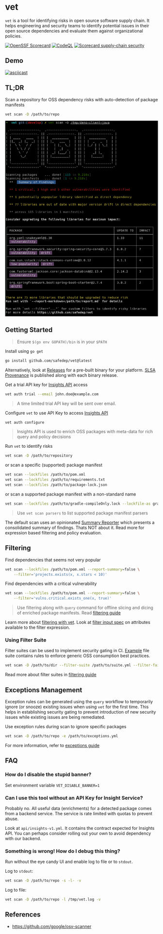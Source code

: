 # vet 

`vet` is a tool for identifying risks in open source software supply chain. It
helps engineering and security teams to identify potential issues in their open
source dependencies and evaluate them against organizational policies.

[![OpenSSF Scorecard](https://api.securityscorecards.dev/projects/github.com/safedep/vet/badge)](https://api.securityscorecards.dev/projects/github.com/safedep/vet)
[![CodeQL](https://github.com/safedep/vet/actions/workflows/codeql.yml/badge.svg?branch=main)](https://github.com/safedep/vet/actions/workflows/codeql.yml)
[![Scorecard supply-chain security](https://github.com/safedep/vet/actions/workflows/scorecard.yml/badge.svg)](https://github.com/safedep/vet/actions/workflows/scorecard.yml)

## Demo

[![asciicast](https://asciinema.org/a/I60aD2VtVsETQtIFsYTCewJZ3.svg)](https://asciinema.org/a/I60aD2VtVsETQtIFsYTCewJZ3)

## TL;DR

Scan a repository for OSS dependency risks with auto-detection of package
manifests

```bash
vet scan -D /path/to/repo
```

![vet Summary Demo](docs/images/vet-summary-demo.png)

## Getting Started

> Ensure `$(go env GOPATH)/bin` is in your `$PATH`

Install using `go get`

```bash
go install github.com/safedep/vet@latest
```

Alternatively, look at [Releases](https://github.com/safedep/vet/releases) for
a pre-built binary for your platform. [SLSA Provenance](https://slsa.dev/provenance/v0.1) is published
along with each binary release.

Get a trial API key for [Insights API](https://safedep.io/docs/concepts/raya-data-platform-overview) access

```bash
vet auth trial --email john.doe@example.com
```

> A time limited trial API key will be sent over email.

Configure `vet` to use API Key to access [Insights API](https://safedep.io/docs/concepts/raya-data-platform-overview)

```bash
vet auth configure
```

> Insights API is used to enrich OSS packages with meta-data for rich query and policy
> decisions

Run `vet` to identify risks

```bash
vet scan -D /path/to/repository
```

or scan a specific (supported) package manifest

```bash
vet scan --lockfiles /path/to/pom.xml
vet scan --lockfiles /path/to/requirements.txt
vet scan --lockfiles /path/to/package-lock.json
```

or scan a supported package manifest with a non-standard name

```bash
vet scan --lockfiles /path/to/gradle-compileOnly.lock --lockfile-as gradle.lockfile
```

> Use `vet scan parsers` to list supported package manifest parsers

The default scan uses an opinionated [Summary Reporter](#) which presents
a consolidated summary of findings. Thats NOT about it. Read more for
expression based filtering and policy evaluation.

## Filtering

Find dependencies that seems not very popular

```bash
vet scan --lockfiles /path/to/pom.xml --report-summary=false \
    --filter='projects.exists(x, x.stars < 10)'
```

Find dependencies with a critical vulnerability

```bash
vet scan --lockfiles /path/to/pom.xml --report-summary=false \
    --filter='vulns.critical.exists_one(x, true)'
```

> Use filtering along with `query` command for offline slicing and dicing of
> enriched package manifests. Read [filtering guide](docs/filtering.md)


Learn more about [filtering with vet](docs/filtering.md). 
Look at [filter input spec](api/filter_input_spec.proto) on attributes
available to the filter expression.

### Using Filter Suite

Filter suites can be used to implement security gating in CI. [Example](samples/filter-suites/fs-generic.yml)
file suite contains rules to enforce generic OSS consumption best practices.

```bash
vet scan -D /path/to/dir --filter-suite /path/to/suite.yml --filter-fail
```

Read more about filter suites in [filtering guide](docs/filtering.md)

## Exceptions Management

Exception rules can be generated using the `query` workflow to temporarily
ignore (or snooze) existing issues when using `vet` for the first time. This
helps in establishing security gating to prevent introduction of new security
issues while existing issues are being remediated.

Use exception rules during scan to ignore specific packages

```bash
vet scan -D /path/to/repo -e /path/to/exceptions.yml
```

For more information, refer to [exceptions guide](docs/exceptions.md)

## FAQ

### How do I disable the stupid banner?

Set environment variable `VET_DISABLE_BANNER=1`

### Can I use this tool without an API Key for Insight Service?

Probably no. All useful data (enrichments) for a detected package comes from
a backend service. The service is rate limited with quotas to prevent abuse.

Look at `api/insights-v1.yml`. It contains the contract expected for Insights
API. You can perhaps consider rolling out your own to avoid dependency with our
backend.

### Something is wrong! How do I debug this thing?

Run without the eye candy UI and enable log to file or to `stdout`.

Log to `stdout`:

```bash
vet scan -D /path/to/repo -s -l- -v
```

Log to file:

```bash
vet scan -D /path/to/repo -l /tmp/vet.log -v
```

## References

* https://github.com/google/osv-scanner

